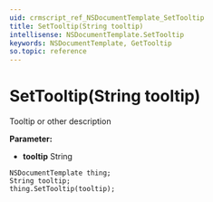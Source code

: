 ```yaml
---
uid: crmscript_ref_NSDocumentTemplate_SetTooltip
title: SetTooltip(String tooltip)
intellisense: NSDocumentTemplate.SetTooltip
keywords: NSDocumentTemplate, GetTooltip
so.topic: reference
---
```


# SetTooltip(String tooltip)

Tooltip or other description

**Parameter:** 
 - **tooltip** String

```crmscript
NSDocumentTemplate thing;
String tooltip;
thing.SetTooltip(tooltip);
```

